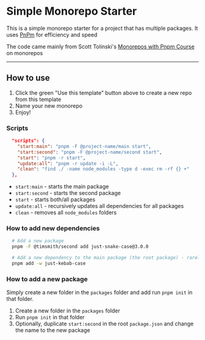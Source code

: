 # Simple Monorepo Starter

This is a simple monorepo starter for a project that has multiple packages. It uses [PnPm](https://pnpm.io/) for efficiency and speed

The code came mainly from Scott Tolinski's [Monorepos with Pnpm Course](https://leveluptutorials.com/tutorials/monorepos-with-pnpm) on monorepos

---

## How to use

1) Click the green "Use this template" button above to create a new repo from this template
2) Name your new monorepo
3) Enjoy!

### Scripts

```json
  "scripts": {
    "start:main": "pnpm -F @project-name/main start",
    "start:second": "pnpm -F @project-name/second start",
    "start": "pnpm -r start",
    "update:all": "pnpm -r update -i -L",
    "clean": "find ./ -name node_modules -type d -exec rm -rf {} +"
  },
```

- `start:main` - starts the main package
- `start:second` - starts the second package
- `start` - starts both/all packages
- `update:all` - recursively updates all dependencies for all packages
- `clean` - removes all `node_modules` folders

### How to add new dependencies

```bash
  # Add a new package
  pnpm -F @timsmith/second add just-snake-case@3.0.0

  # Add a new dependency to the main package (the root package) - rarely needed
  pnpm add -w just-kebab-case
```

### How to add a new package

Simply create a new folder in the `packages` folder and add run `pnpm init` in that folder.

1) Create a new folder in the `packages` folder
2) Run `pnpm init` in that folder
3) Optionally, duplicate `start:second` in the root `package.json` and change the name to the new package

